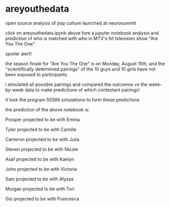 # areyouthedata
open source analysis of pop culture
launched at neurosummit

click on areyouthedata.ipynb above fore a jupyter notebook analysis and prediction of who is matched with who in MTV's hit television show "Are You The One"

spoiler alert!

the season finale for "Are You The One" is on Monday, August 15th, and the "scientifically determined pairings" of the 10 guys and 10 girls have not been exposed to participants

i simulated all possible pairings and compared the outcomes vs the week-by-week data to make predictions of which contestant pairings!

it look the program 55566 simulations to form these predictions

the prediction of the above notebook is:



Prosper projected to be with Emma

Tyler projected to be with Camille

Cameron projected to be with Julia

Steven projected to be with Nicole

Asaf projected to be with Kaelyn

John projected to be with Victoria

Sam projected to be with Alyssa

Morgan projected to be with Tori

Gio projected to be with Francesca


